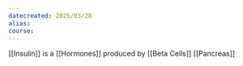 ```yaml
---
datecreated: 2025/03/28
alias: 
course: 
---
```

[[Insulin]] is a [[Hormones]] produced by [[Beta Cells]] [[Pancreas]] 